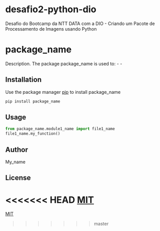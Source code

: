 # desafio2-python-dio
Desafio do Bootcamp da NTT DATA com a DIO - Criando um Pacote de Processamento de Imagens usando Python 
# package_name

Description. 
The package package_name is used to:
	- 
	-

## Installation

Use the package manager [pip](https://pip.pypa.io/en/stable/) to install package_name

```bash
pip install package_name
```

## Usage

```python
from package_name.module1_name import file1_name
file1_name.my_function()
```

## Author
My_name

## License
<<<<<<< HEAD
[MIT](https://choosealicense.com/licenses/mit/)
=======
[MIT](https://choosealicense.com/licenses/mit/)
>>>>>>> master
